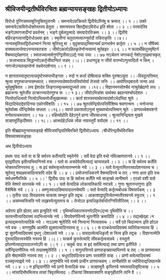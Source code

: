 ## श्रीविजयीन्द्रतीर्थविरचितः ब्रह्मन्यायसङ्खहः द्वितीयोऽध्यायः

विरोधो पुत्त्गिसमयश्रुतियुक्तिपुतागमैः ।
समन्वयेऽपाक्रियते द्वितीयेऽघ्निंषु च क्रमात् ।। १ ।।
उक्ते समन्वयेऽत्राविरोधोक्तेस्तस्य हेतुता ।
समन्वयस्य क्तिद्यैवाऽविरोध इति श्वेता ।। २ ।।
पत्त्वादेरिव भङ्गेऽश्वगजादीनां प्रवर्तनम् ।
भङ्गे दुर्बलपुत्मादेः समयादेरतिक्रमः ।। ३ ।।
द्वितीये बहिरङ्गत्वात्तद्विरोधोऽथवा हृतः ।
स्मृतीनां चतुरात्मत्वात्प्नुर्वादौ तन्निराकृतिः ।।४।।
नान्यस्मृतिस्तद्विरोधान्मानं नित्या श्रुतिस्तु मा ।
मृदुक्त्याद्यभिमान्यर्थं प्रागभावेन कर्तृता ।। ५ ।।
न जीवैक्यं वाक्यवलान्तेयाऽनन्यस्वतत्रता ।
जीवोऽकर्ताऽहितकृतेर्नान्यसाम्यं श्रुतेहइरः ।। ६ ।।
न फलार्थेक्षितुस्मृष्टिर्न वैषम्याद्यपेक्षणात् ।
स्वातज्यात्सर्वगुणग्द्वितीयाऽऽद्ये नयाः पयाः ।।
७७ नाऽचेतनं जगत्कर्तृ नेशोऽनुग्रहमात्रकृत् ।
फलाभावान्न सिद्धान्तोऽकर्तृजीवान्वितं जडम् ।।८।।
प्रधानपुङ् न जीवो वारम्भोऽणुत्वादितो न किम् ।
नाणजोऽप्यतत्प्राप्तेर्ना सक्ष्येरदर्शनात् ।। ९ ।।

न ज्ञानतास्यादृष्टत्वान्नदृष्टेस्सप्तभीङ्गता ।
रुदो न कर्ता दोषित्वान्न शक्तिः पुरुषाऽयुता ।।
-विवदुत्पत्तिमत् श्रुत्या वणुश्चाजन्यसम्भवात् ।
स्वातन्त्यान्नेश्वरोत्पत्तिर्वायोर्वा तेजसो जनिः ।।
आपोप्तिद्बारतो जन्या अन्नं भूर्वहुषुक्तितः ।
लय ईशादेव लिङ्गास्सृत्कमाद्युज्यते लयः ।।१२।।
विज्ञानमनसोश्चैवं नाश्रुतेर्ब्रह्यणो लयः ।
ब्रह्मजन्यः श्रुतेर्जीव उत्क्रान्त्यादेरणुश्च सः ।। १ ३।।
जीवोऽभिन्नांशः पार्थक्यः ब्रह्यान्यश्चोपदेशतः ।
नित्पोपाधित्वतो नित्योऽभिव्यत्तोर्धीसुखात्मकः ।।
कर्ता शास्त्रस्यार्थवत्त्वादंशोऽभेदभिदा श्रुतेः ।
विद्यादिभेदाद्देवादिनया एकोनविंशतिः ।। १५ ।।
७७ श्रुतरवेन्द्रियोत्पत्तिर्विशिष्य श्रवणान्मनः ।
मनोजन्या श्रुतेर्वाक्व धीन्द्रियेष्वेव सप्तता ।।१६।।
व्याप्ते प्रकाशतोऽणुत्वं मुख्यश्चोत्पत्तिमान् श्रुतेः ।
प्राणवच्चेशवशगो मनोवत्पचरूपवान् ।। १७ ।।
वहिर्व्याप्रोति देहेऽणुर्न प्राणा जीवसाधनम् ।
श्रुत्यानिन्द्रियता मुखये सञ्ज्ञामूर्तिकृदीश्वरः ।। १८।।
आत्मदेहेऽधिकं त्वेकं नयास्तुर्ये त्रयोदश ।। १९ ।।

इति श्रीब्रह्मस्तुन्यायसङ्ग्रहे श्रीविजयन्द्रियतिबिरचिते द्वितीयोऽध्यायः ।श्रीधीरेन्द्रतीर्थविरचितः
विषयवाक्यसङ्ग्रहः

अथ द्वितीयोऽध्यायः

प्रथमः पादः
यतो वा स हि सर्वस्य कर्तेत्यादि स्मृतेर्नये ।
सर्वे वेदा इति वचो नविलक्षणतानये ।। १ ।।
मृदद्ववीदाप इतीत्यभिमानिनये वचः ।
यतो वा असदेवेदमित्याद्यं चाप्यसन्नये ।। २ ।।
स हि सर्वस्य कर्तेति भोक्तत्पत्तिनयस्य तु ।
स इदं सर्वमसृजतेत्यारम्भणके नये ।। ३ ।।
यतो वेत्युत्तामितरव्यपदेशनयस्य च ।
श्रुतेस्तु शब्दक्ष्वत्वादित्यत्रापि तदेव हि ।। ४ ।।
प्रयोजनाधिकरणे वैषम्यादिनये च तत् ।
गणाः क्षता इति वचः सर्वधमर्णेपत्तिके ।। ५ ।।
'
द्वितीयः पादः
स हि सर्वस्य कर्तेति नये साङ्ख्ये त्वनीश्वरे ।
एरको वशी यतो वेति सेश्वरे सारव्यके नये ।। १ ।।
यतो वेत्यदिकं लोकायतिकादि नयत्रये ।
गुणाः श्रुतानन्तगुणाः इति वैशेषिके नये ।। २ ।।
अष्णुजवादादिष्वापादातनयेष्वपि ।
यतो वेत्यादि कर्तृत्यबोधकं विषयार्पकम् ।। ३ ।।
तृतीयः पादः
वियन्नयस्य चाकाश सम्भूत इति तद्वचः ।
आकाशाद्वापुरित्येतन्मातीरश्वनये स्फुटम् ।। १ ।।
असम्भवस्त्विति नये तद्ब्रस्येत्युतामत्र च ।
तेजोऽत इत्यधिकृतेर्वायोरग्निरितीरितम् ।। २ ।।

अग्रेराप इति ह्येतत् आप इत्युदिते नये ।
पृथिव्यधिकाररूपनयेऽद्भिः(द्भ्यः पृथिवीति च ।।
यतयन्तीत्यादिवाक्यं तदभिध्यानके नये ।
विपयेयणेतिनये भूतानीति क्रमादिति ।। ४ ।।
तद्यच्छेद्हा।न इत्याद्यमन्तरेत्यादिके नये ।
नाऽऽत्मा श्रुतेरिति नये नित्यानां नित्यतावचः ।।
सर्वे एते चिदात्मानः इति ज्ञोऽत नये वचः ।
वागणुर्ह्येष आत्मेति ह्युक्तात्यादिनयस्य तु ।। ६ ।।
स पञ्चधेत्यादिवाक्यं व्यतिरेकनयस्य हि ।
द्वा सुपर्णेत्यादिवाक्यं पृथगु।देशाल्लये नये ।। ७ ।।
यावदात्मेत्यधिकृतौ स नित्य इति तद्वचः ।
विज्ञानात्मेति पुंस्त्वादिवत्त्वस्येति नयस्य हि ।।८।।
यत्कर्म कुरुतेत्यादि जीवकर्तृत्वसन्नये ।
वस्तुतो ज्ञोतण्वेत्याद्यापादातनयेऽपि सः ।। ९ ।।
चतुर्थः पादः
स इदं सर्वमित्याद्यं तथा प्राणा इतीरिते ।
सर्वेन्द्रियाणीतिचः नये तत्प्राक्श्रुतेरिति ।। १ ।।
वागुत्पत्तिनये प्राणसङ्ख्याव्याप्तिनये च तत् ।
स प्राणमात्मत इति श्रेष्ठश्चेति नयस्य तत् ।। २ ।।
चधुरादिवदित्यत्र प्राणः परवशेति वाक् ।।
प्राणो वावेत्यादिवाक्यं पञ्चवृत्त्याह्वये नये ।। ३ ।।
अणुश्चेति नये वाक्ये प्राचीन प्राणवाचकम् ।
तानीहवेति वा ज्योतिराद्यधिष्ठानके नये ।। ४ ।।
न इन्द्रियाणीति नये प्राणो वेत्यादिकं वचः ।
सञ्ज्ञामूर्तेः कृप्तिनये नामरूपादिसृष्टिवाक् ।। ५ ।।
मांसादिभौममित्यत्र तासां त्रिवृतमित्यदः ।
टीकायां विषयवाक्यानि सङ्गृहीतानि तानि वै ।।
